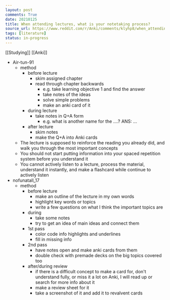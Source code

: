 ```yaml
---
layout: post
comments: True
date: 20210125
title: When attending lectures, what is your notetaking process?
source_url: https://www.reddit.com/r/Anki/comments/klyhp8/when_attending_lectures_what_is_your_notetaking/
tags: [literature]
status: in-progress
---
```


[[Studying]] [[Anki]]

-   Air-tun-91
    -   method
        -   before lecture
            -   skim assigned chapter
            -   read through chapter backwards
                -   e.g. take learning objective 1 and find the answer
                -   take notes of the ideas
                -   solve simple problems
                -   make an anki card of it
        -   during lecture
            -   take notes in Q+A form
                -   e.g. what is another name for the ....? ANS: ...
        -   after lecture
            -   skim notes
            -   make the Q+A into Anki cards
    -   The lecture is supposed to reinforce the reading you already did, and walk you through the most important concepts
    -   You should not start putting information into your spaced repetition system before you understand it
    -   You cannot actively listen to a lecture, process the material, understand it instantly, and make a flashcard while continue to actively listen
-   nofunatall_17
    -   method
        -   before lecture
            -   make an outline of the lecture in my own words
            -   highlight key words or topics
            -   write a few questions on what I think the important topics are
        -   during
            -   take some notes
            -   try to get an idea of main ideas and connect them
        -   1st pass
            -   color code info highlights and underlines
            -   fill in missing info
        -   2nd pass
            -   have notes open and make anki cards from them
            -   double check with premade decks on the big topics covered too
        -   after/during review
            -   if there is a difficult concept to make a card for, don't understand fully, or miss it a lot on Anki, I will read up or search for more info about it
            -   make a review sheet for it
            -   take a screenshot of it and add it to revalvent cards
